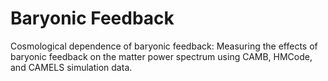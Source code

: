 # Baryonic Feedback
Cosmological dependence of baryonic feedback: Measuring the effects of baryonic feedback on the matter power spectrum using CAMB, HMCode, and CAMELS simulation data.
